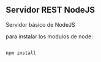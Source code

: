 ## Servidor REST NodeJS

Servidor básico de NodeJS

para instalar los modulos de node:

```

npm install
````
